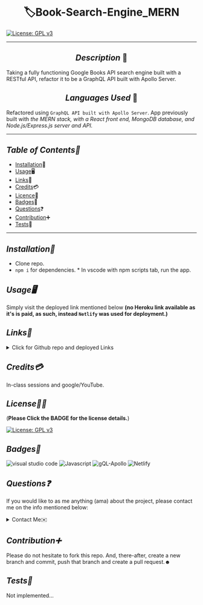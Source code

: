 # <div align="center"> 🏷️**Book-Search-Engine_MERN** </div>

[![License: GPL v3](https://img.shields.io/badge/License-GPLv3-blue.svg)](https://choosealicense.com/licenses/gpl-3.0/)

---

## <div align="center"> _Description_ 📝</div>

Taking a fully functioning Google Books API search engine built with a RESTful API, refactor it to be a GraphQL API built with Apollo Server.

## <div align="center"> _Languages Used_ 💬</div>

Refactored using `GraphQL API built with Apollo Server`. App previously built with _the MERN stack, with a React front end, MongoDB database, and Node.js/Express.js server and API._

---

## _Table of Contents📖_

- [Installation](#Installation)💾
- [Usage](#Usage)🖥
- [Links](#Links)📎
- [Credits](#Credits)💳
- [Licence](#License)🪪
- [Badges](#Badges)🦡
- [Questions](#Questions)❓
- [Contribution](#Contribution)➕
- [Tests](#Tests)🧪

---

## _Installation💾_

- Clone repo.
- `npm i` for dependencies. \* In vscode with npm scripts tab, run the app.

## _Usage🖥_

Simply visit the deployed link mentioned below **(no Heroku link available as it's is paid, as such, instead `Netlify` was used for deployment.)**

## _Links📎_

<details>

<summary>Click for Github repo and deployed Links</summary>

- <[B.S.E_MERN](https://github.com/A-N26/Book-Search-Engine-MERN)>

- <-later->

</details>

## _Credits💳_

In-class sessions and google/YouTube.

## _License🪪🦡_

(**Please Click the BADGE for the license details.**)

[![License: GPL v3](https://img.shields.io/badge/License-GPLv3-blue.svg)](https://choosealicense.com/licenses/gpl-3.0/)

## _Badges🦡_

![visual studio code](https://img.shields.io/badge/Visual_Studio_Code-0078D4?style=for-the-badge&logo=visual%20studio%20code&logoColor=white) ![Javascript](https://img.shields.io/badge/JavaScript-323330?style=for-the-badge&logo=javascript&logoColor=F7DF1E) ![gQL-Apollo](https://img.shields.io/badge/GraphQL-Apollo%20Server-%236464c8) ![Netlify](https://img.shields.io/badge/Netlify-00C7B7?style=for-the-badge&logo=netlify&logoColor=white)

## _Questions❓_

If you would like to as me anything (ama) about the project, please contact me on the info mentioned below:

<details>

<summary>Contact Me✉️</summary>

- My GitHub Profile - [A-N26](https://github.com/A-N26)

- e-mail - [📧](A-N26@github.com)

</details>

## _Contribution➕_

Please do not hesitate to fork this repo. And, there-after, create a new branch and commit, push that branch and create a pull request.☻

## _Tests🧪_

Not implemented...

